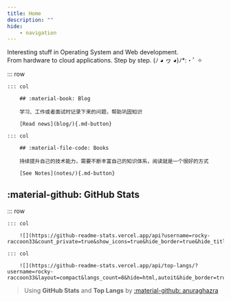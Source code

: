 ```yaml
---
title: Home
description: ""
hide:
    - navigation
---
```


<style>
    .md-typeset .cover {
        display: inline;
    }
    .md-typeset .cover + hr {
        display: none;
    }
    .md-typeset h1,
    .md-typeset h2 {
        color: navy;
    }
</style>

Interesting stuff in Operating System and Web development.\
From hardware to cloud applications. Step by step.
(ﾉ ◕ ヮ ◕)ﾉ*:・ﾟ ✧

::: row

    ::: col

        ## :material-book: Blog

        学习、工作或者面试时记录下来的问题，帮助巩固知识

        [Read news](blog/){.md-button}

    ::: col

        ## :material-file-code: Books

        持续提升自己的技术能力，需要不断丰富自己的知识体系，阅读就是一个很好的方式

        [See Notes](notes/){.md-button}


## :material-github: GitHub Stats

::: row

    ::: col

        ![](https://github-readme-stats.vercel.app/api?username=rocky-raccoon33&count_private=true&show_icons=true&hide_border=true&hide_title=true)

    ::: col

        ![](https://github-readme-stats.vercel.app/api/top-langs/?username=rocky-raccoon33&layout=compact&langs_count=8&hide=html,autoit&hide_border=true&hide_title=true)


> Using __GitHub Stats__ and __Top Langs__ by [:material-github: anuraghazra](https://github.com/anuraghazra/github-readme-stats)
